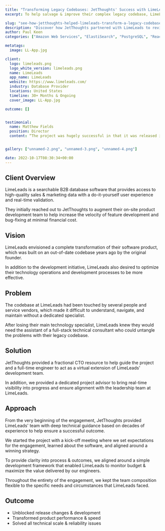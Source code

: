 ```yaml
---
title: "Transforming Legacy Codebases: JetThoughts' Success with LimeLeads"
excerpt: To help salvage & improve their complex legacy codebase, LimeLeads hired us to augment their on-site product development team to help increase the velocity of feature development and bug-fixing at minimal financial cost.

slug: "see-how-jetthoughts-helped-limeleads-transform-a-legacy-codebase-stabilize-the-product-for-long-term-performance"
description: "Discover how JetThoughts partnered with LimeLeads to revitalize a legacy codebase, enhancing performance and stability. Learn about our strategic approach and successful outcomes in software development."
author: Paul Keen
categories: ["Amazon Web Services", "ElastiSearch", "PostgreSQL", "React.js", "Ruby on Rails"]

metatags:
  image: LL-App.jpg

client:
  logo: limeleads.png
  logo_white_version: limeleads.png
  name: LimeLeads
  app_name: LimeLeads
  website: https://www.limeleads.com/
  industry: Database Provider
  locations: United States
  timeline: 30+ Months & Ongoing
  cover_image: LL-App.jpg

outcome: []


testimonial:
  name: Matthew Fields
  position: Director
  content: “The project was hugely successful in that it was released in a short amount of time, one of the consultants from JetThoughts helped us to remove all issues and accomplished all of our core goals of infinite scale, high performance, and reliability.”


gallery: ["unnamed-2.png", "unnamed-3.png", "unnamed-4.png"]

date: 2022-10-17T08:30:34+00:00
---
```


**Client Overview**
-------------------

LimeLeads is a searchable B2B database software that provides access to high-quality sales & marketing data with a do-it-yourself user experience and real-time validation.

They initially reached out to JetThoughts to augment their on-site product development team to help increase the velocity of feature development and bug-fixing at minimal financial cost.

**Vision**
----------

LimeLeads envisioned a complete transformation of their software product, which was built on an out-of-date codebase years ago by the original founder.

In addition to the development initiative, LimeLeads also desired to optimize their technology operations and development processes to be more effective.

**Problem**
-----------

The codebase at LimeLeads had been touched by several people and service vendors, which made it difficult to understand, navigate, and maintain without a dedicated specialist.

After losing their main technology specialist, LimeLeads knew they would need the assistant of a full-stack technical consultant who could untangle the problems with their legacy codebase.

**Solution**
------------

JetThoughts provided a fractional CTO resource to help guide the project and a full-time engineer to act as a virtual extension of LimeLeads' development team.

In addition, we provided a dedicated project advisor to bring real-time visibility into progress and ensure alignment with the leadership team at LimeLeads.

**Approach**
------------

From the very beginning of the engagement, JetThoughts provided LimeLeads' team with deep technical guidance based on decades of experience to help ensure a successful outcome.

We started the project with a kick-off meeting where we set expectations for the engagement, learned about the software, and aligned around a winning strategy.

To provide clarity into process & outcomes, we aligned around a simple development framework that enabled LimeLeads to monitor budget & maximize the value delivered by our engineers.

Throughout the entirety of the engagement, we kept the team composition flexible to the specific needs and circumstances that LimeLeads faced.

**Outcome**
-----------

- Unblocked release changes & development
- Transformed product performance & speed
- Solved all technical scale & reliability issues
